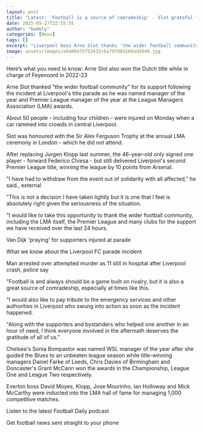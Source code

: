 ```yaml
---
layout: post
title: "Latest: 'Football is a source of comradeship' - Slot grateful for support"
date: 2025-05-27T22:55:55
author: "badely"
categories: [News]
tags: []
excerpt: "Liverpool boss Arne Slot thanks 'the wider football community' for its support as he is named manager of the year and Premier League manager of the ye"
image: assets/images/a9a0be75753432cba797d6416dad4540.jpg
---
```


Here’s what you need to know: Arne Slot also won the Dutch title while in charge of Feyenoord in 2022-23

Arne Slot thanked "the wider football community" for its support following the incident at Liverpool's title parade as he was named manager of the year and Premier League manager of the year at the League Managers Association (LMA) awards.

About 50 people - including four children - were injured on Monday when a car rammed into crowds in central Liverpool.

Slot was honoured with the Sir Alex Ferguson Trophy at the annual LMA ceremony in London - which he did not attend.

After replacing Jurgen Klopp last summer, the 46-year-old only signed one player - forward Federico Chiesa - but still delivered Liverpool's second Premier League title, winning the league by 10 points from Arsenal.

"I have had to withdraw from the event out of solidarity with all affected," he said., external 

"This is not a decision I have taken lightly but it is one that I feel is absolutely right given the seriousness of the situation. 

"I would like to take this opportunity to thank the wider football community, including the LMA itself, the Premier League and many clubs for the support we have received over the last 24 hours. 

Van Dijk 'praying' for supporters injured at parade

What we know about the Liverpool FC parade incident

Man arrested over attempted murder as 11 still in hospital after Liverpool crash, police say

"Football is and always should be a game built on rivalry, but it is also a great source of comradeship, especially at times like this.

"I would also like to pay tribute to the emergency services and other authorities in Liverpool who swung into action as soon as the incident happened.

"Along with the supporters and bystanders who helped one another in an hour of need, I think everyone involved in the aftermath deserves the gratitude of all of us."

Chelsea's Sonia Bompastor was named WSL manager of the year after she guided the Blues to an unbeaten league season while title-winning managers Daniel Farke of Leeds, Chris Davies of Birmingham and Doncaster's Grant McCann won the awards in the Championship, League One and League Two respectively.

Everton boss David Moyes, Klopp, Jose Mourinho, Ian Holloway and Mick McCarthy were inducted into the LMA hall of fame for managing 1,000 competitive matches.

Listen to the latest Football Daily podcast

Get football news sent straight to your phone

